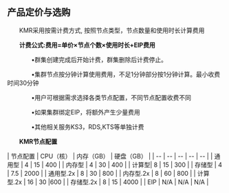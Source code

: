 ## 产品定价与选购


　　KMR采用按需计费方式, 按照节点类型，节点数量和使用时长计算费用
  
　　**计费公式:费用=单价×节点个数×使用时长+EIP费用**
  
　　　　•群集创建完成后开始计费，群集删除后计费停止。
    
　　　　•集群节点按分钟计算使用费用，不足1分钟部分按1分钟计算。最小收费时间30分钟
    
　　　　•用户可根据需求选择各类节点配置，不同节点配置收费不同

　　　　•如果集群绑定EIP，将额外产生少量费用
   
　　　　•其他相关服务KS3，RDS,KTS等单独计费

　　**KMR节点配置**
  
| 节点配置 | CPU（核） | 内存（GB） | 硬盘（GB） | 
| -- | -- | -- | -- | -- |
| 通用型 | 4 | 15 | 400 |
| 内存型 | 4 | 30 | 400 |
| 计算型| 8 | 15 | 300 |
| 存储型 | 4 | 7.5 | 2000 |
| 通用型.2x | 8 | 30 | 800 |
| 内存型.2x | 8 | 60 | 800 |
| 计算型.2x | 16 | 30 |600 |
| 存储型.2x | 8 | 15 | 4000 |
| EIP | N/A | N/A | N/A |
